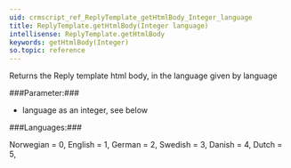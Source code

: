 ```yaml
---
uid: crmscript_ref_ReplyTemplate_getHtmlBody_Integer_language
title: ReplyTemplate.getHtmlBody(Integer language)
intellisense: ReplyTemplate.getHtmlBody
keywords: getHtmlBody(Integer)
so.topic: reference
---
```


Returns the Reply template html body, in the language given by language



###Parameter:###


 - language as an integer, see below




###Languages:###

Norwegian = 0,
English = 1,
German = 2,
Swedish = 3,
Danish = 4,
Dutch = 5,


